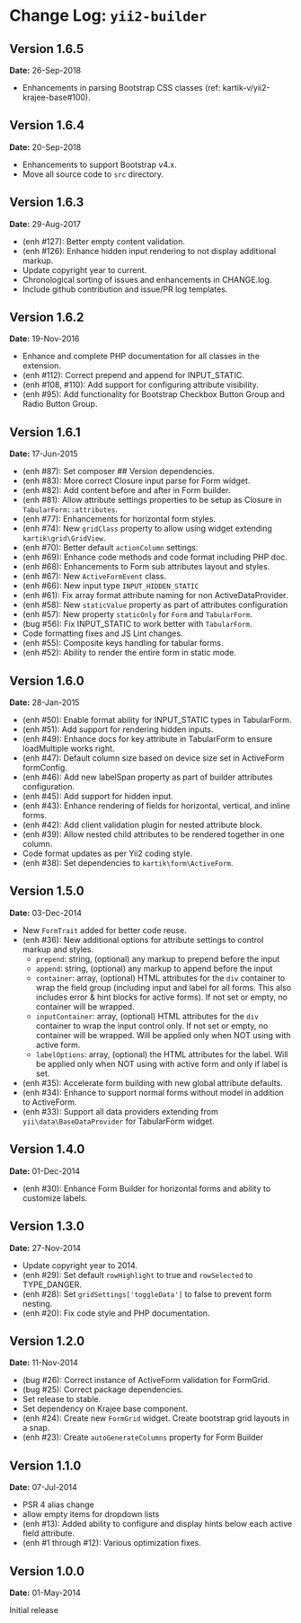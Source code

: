 Change Log: `yii2-builder`
==========================

## Version 1.6.5

**Date:** 26-Sep-2018

- Enhancements in parsing Bootstrap CSS classes (ref: kartik-v/yii2-krajee-base#100).

## Version 1.6.4

**Date:** 20-Sep-2018

- Enhancements to support Bootstrap v4.x.
- Move all source code to `src` directory.

## Version 1.6.3

**Date:** 29-Aug-2017

- (enh #127): Better empty content validation.
- (enh #126): Enhance hidden input rendering to not display additional markup.
- Update copyright year to current.
- Chronological sorting of issues and enhancements in CHANGE.log.
- Include github contribution and issue/PR log templates.

## Version 1.6.2

**Date:** 19-Nov-2016

- Enhance and complete PHP documentation for all classes in the extension.
- (enh #112): Correct prepend and append for INPUT_STATIC.
- (enh #108, #110): Add support for configuring attribute visibility.
- (enh #95): Add functionality for Bootstrap Checkbox Button Group and Radio Button Group.

## Version 1.6.1

**Date:** 17-Jun-2015

- (enh #87): Set composer ## Version dependencies.
- (enh #83): More correct Closure input parse for Form widget.
- (enh #82): Add content before and after in Form builder.
- (enh #81): Allow attribute settings properties to be setup as Closure in `TabularForm::attributes`.
- (enh #77): Enhancements for horizontal form styles.
- (enh #74): New `gridClass` property to allow using widget extending `kartik\grid\GridView`.
- (enh #70): Better default `actionColumn` settings.
- (enh #69): Enhance code methods and code format including PHP doc.
- (enh #68): Enhancements to Form sub attributes layout and styles.
- (enh #67): New `ActiveFormEvent` class.
- (enh #66): New input type `INPUT_HIDDEN_STATIC`
- (enh #61): Fix array format attribute naming for non ActiveDataProvider.
- (enh #58): New `staticValue` property as part of attributes configuration
- (enh #57): New property `staticOnly` for `Form` and `TabularForm`.
- (bug #56): Fix INPUT_STATIC to work better with `TabularForm`.
- Code formatting fixes and JS Lint changes.
- (enh #55): Composite keys handling for tabular forms.
- (enh #52): Ability to render the entire form in static mode.

## Version 1.6.0

**Date:** 28-Jan-2015

- (enh #50): Enable format ability for INPUT_STATIC types in TabularForm.
- (enh #51): Add support for rendering hidden inputs.
- (enh #49): Enhance docs for key attribute in TabularForm to ensure loadMultiple works right.
- (enh #47): Default column size based on device size set in ActiveForm formConfig.
- (enh #46): Add new labelSpan property as part of builder attributes configuration.
- (enh #45): Add support for hidden input.
- (enh #43): Enhance rendering of fields for horizontal, vertical, and inline forms.
- (enh #42): Add client validation plugin for nested attribute block.
- (enh #39): Allow nested child attributes to be rendered together in one column.
- Code format updates as per Yii2 coding style.
- (enh #38): Set dependencies to `kartik\form\ActiveForm`.

## Version 1.5.0

**Date:** 03-Dec-2014

- New `FormTrait` added for better code reuse.
- (enh #36): New additional options for attribute settings to control markup and styles.
    - `prepend`: string, (optional) any markup to prepend before the input
    - `append`: string, (optional) any markup to append before the input
    - `container`: array, (optional) HTML attributes for the `div` container to wrap the 
      field group (including input and label for all forms. This also includes error 
      & hint blocks for active forms).  If not set or empty, no container will be wrapped.
    - `inputContainer`: array, (optional) HTML attributes for the `div` container to wrap the 
      input control only. If not set or empty, no container will be wrapped. Will be applied 
      only when NOT using with active form.
    - `labelOptions`: array, (optional) the HTML attributes for the label. Will be applied only when NOT using with active form and only if label is set.
- (enh #35): Accelerate form building with new global attribute defaults.
- (enh #34): Enhance to support normal forms without model in addition to ActiveForm.
- (enh #33): Support all data providers extending from `yii\data\BaseDataProvider` for TabularForm widget.

## Version 1.4.0

**Date:** 01-Dec-2014

- (enh #30): Enhance Form Builder for horizontal forms and ability to customize labels.

## Version 1.3.0

**Date:** 27-Nov-2014

- Update copyright year to 2014.
- (enh #29): Set default `rowHighlight` to true and `rowSelected` to TYPE_DANGER.
- (enh #28): Set `gridSettings['toggleData']` to false to prevent form nesting.
- (enh #20): Fix code style and PHP documentation.


## Version 1.2.0

**Date:** 11-Nov-2014

- (bug #26): Correct instance of ActiveForm validation for FormGrid.
- (bug #25): Correct package dependencies.
- Set release to stable.
- Set dependency on Krajee base component.
- (enh #24): Create new `FormGrid` widget. Create bootstrap grid layouts in a snap.
- (enh #23): Create `autoGenerateColumns` property for Form Builder

## Version 1.1.0

**Date:** 07-Jul-2014

- PSR 4 alias change
- allow empty items for dropdown lists
- (enh #13): Added ability to configure and display hints below each active field attribute.
- (enh #1 through #12): Various optimization fixes.

## Version 1.0.0

**Date:** 01-May-2014

Initial release